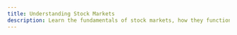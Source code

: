 ```yaml
---
title: Understanding Stock Markets
description: Learn the fundamentals of stock markets, how they function, and their role in the global financial system. Discover how traders and investors participate in buying and selling securities.
---
```


